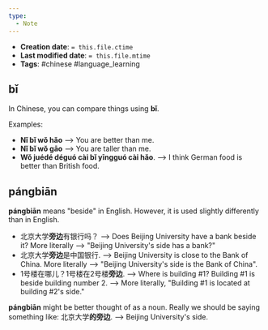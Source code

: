 ```yaml
---
type:
  - Note
---
```

* **Creation date**: `= this.file.ctime`
* **Last modified date**: `= this.file.mtime`
* **Tags**: #chinese #language_learning 

## bǐ

In Chinese, you can compare things using **bǐ**.

Examples:
* **Nǐ bǐ wǒ hǎo** --> You are better than me.
* **Nǐ bǐ wǒ gāo** --> You are taller than me.
* **Wǒ juédé déguó cài bǐ yīngguó cài hǎo**. --> I think German food is better than British food.

## pángbiān

**pángbiān** means "beside" in English. However, it is used slightly differently than in English.

* 北京大学**旁边**有银行吗？ --> Does Beijing University have a bank beside it? More literally --> "Beijing University's side has a bank?"
* 北京大学**旁边**是中国银行. --> Beijing University is close to the Bank of China. More literally --> "Beijing University's side is the Bank of China".
* 1号楼在哪儿？1号楼在2号楼**旁边**. --> Where is building #1? Building #1 is beside building number 2. --> More literally, "Building #1 is located at building #2's side."

**pángbiān** might be better thought of as a noun. Really we should be saying something like: 北京大学**的旁边**. --> Beijing University's side.